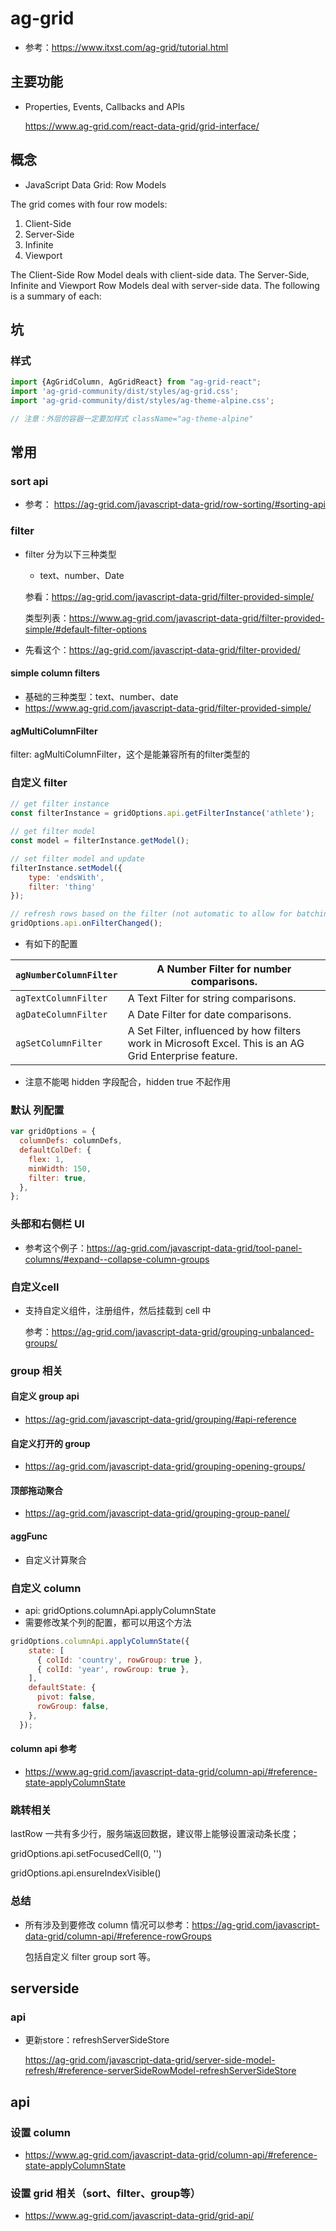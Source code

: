 # ag-grid

* 参考：https://www.itxst.com/ag-grid/tutorial.html

## 主要功能

* Properties, Events, Callbacks and APIs

  https://www.ag-grid.com/react-data-grid/grid-interface/



## 概念

* JavaScript Data Grid: Row Models

The grid comes with four row models:

1. Client-Side
2. Server-Side
3. Infinite
4. Viewport

The Client-Side Row Model deals with client-side data. The Server-Side, Infinite and Viewport Row Models deal with server-side data. The following is a summary of each:



## 坑

### 样式

```js
import {AgGridColumn, AgGridReact} from "ag-grid-react";
import 'ag-grid-community/dist/styles/ag-grid.css';
import 'ag-grid-community/dist/styles/ag-theme-alpine.css';

// 注意：外层的容器一定要加样式 className="ag-theme-alpine"
```



## 常用

### sort api

* 参考： https://ag-grid.com/javascript-data-grid/row-sorting/#sorting-api

### filter

* filter 分为以下三种类型

  * text、number、Date

  参看：https://ag-grid.com/javascript-data-grid/filter-provided-simple/

  类型列表：https://www.ag-grid.com/javascript-data-grid/filter-provided-simple/#default-filter-options

* 先看这个：https://ag-grid.com/javascript-data-grid/filter-provided/

#### simple column filters

* 基础的三种类型：text、number、date
* https://www.ag-grid.com/javascript-data-grid/filter-provided-simple/

#### agMultiColumnFilter

filter: agMultiColumnFilter，这个是能兼容所有的filter类型的



### 自定义 filter

```js
// get filter instance
const filterInstance = gridOptions.api.getFilterInstance('athlete'); 

// get filter model
const model = filterInstance.getModel(); 

// set filter model and update
filterInstance.setModel({
    type: 'endsWith',
    filter: 'thing'
});

// refresh rows based on the filter (not automatic to allow for batching multiple filters)
gridOptions.api.onFilterChanged();
```

* 有如下的配置

| `agNumberColumnFilter` | A Number Filter for number comparisons.|
| ---------------------- | ---------------------------------------|
|`agTextColumnFilter`                    | A Text Filter for string comparisons.                        |
|`agDateColumnFilter`                    | A Date Filter for date comparisons.                          |
| `agSetColumnFilter`                     | A Set Filter, influenced by how filters work in Microsoft Excel. This is an AG Grid Enterprise feature. |

* 注意不能喝 hidden 字段配合，hidden true 不起作用

### 默认 列配置

```js
var gridOptions = {
  columnDefs: columnDefs,
  defaultColDef: {
    flex: 1,
    minWidth: 150,
    filter: true,
  },
};
```



### 头部和右侧栏 UI

* 参考这个例子：https://ag-grid.com/javascript-data-grid/tool-panel-columns/#expand--collapse-column-groups

### 自定义cell 

* 支持自定义组件，注册组件，然后挂载到 cell 中

  参考：https://ag-grid.com/javascript-data-grid/grouping-unbalanced-groups/

### group 相关

#### 自定义 group api

* https://ag-grid.com/javascript-data-grid/grouping/#api-reference

#### 自定义打开的 group

* https://ag-grid.com/javascript-data-grid/grouping-opening-groups/

#### 顶部拖动聚合

* https://ag-grid.com/javascript-data-grid/grouping-group-panel/



#### aggFunc

* 自定义计算聚合



### 自定义 column

* api: gridOptions.columnApi.applyColumnState
* 需要修改某个列的配置，都可以用这个方法

```js
gridOptions.columnApi.applyColumnState({
    state: [
      { colId: 'country', rowGroup: true },
      { colId: 'year', rowGroup: true },
    ],
    defaultState: {
      pivot: false,
      rowGroup: false,
    },
  });
```



#### column api 参考

* https://www.ag-grid.com/javascript-data-grid/column-api/#reference-state-applyColumnState



### 跳转相关

lastRow 一共有多少行，服务端返回数据，建议带上能够设置滚动条长度；

gridOptions.api.setFocusedCell(0, '')

gridOptions.api.ensureIndexVisible()



### 总结

* 所有涉及到要修改 column 情况可以参考：https://ag-grid.com/javascript-data-grid/column-api/#reference-rowGroups

  包括自定义 filter group sort 等。

## serverside

### api

* 更新store：refreshServerSideStore

  https://ag-grid.com/javascript-data-grid/server-side-model-refresh/#reference-serverSideRowModel-refreshServerSideStore



## api

### 设置 column

* https://www.ag-grid.com/javascript-data-grid/column-api/#reference-state-applyColumnState

### 设置 grid 相关（sort、filter、group等）

* https://www.ag-grid.com/javascript-data-grid/grid-api/

